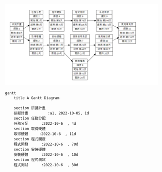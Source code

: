 ![PERT](https://github.com/angus426/2022_3B_System_Analysis/blob/main/PERT.png)

```mermaid
gantt
    title A Gantt Diagram

    section 研擬計畫
    研擬計畫         :a1, 2022-10-05, 1d
    section 任務分配
    任務分配      :2022-10-6  , 4d
    section 取得硬體
    取得硬體     :2022-10-6  , 11d
    section 程式開發
    程式開發      :2022-10-6  , 70d
    section 安裝硬體
    安裝硬體      :2022-10-6  , 10d
    section 程式測試
    程式測試      :2022-10-6  , 30d
```
